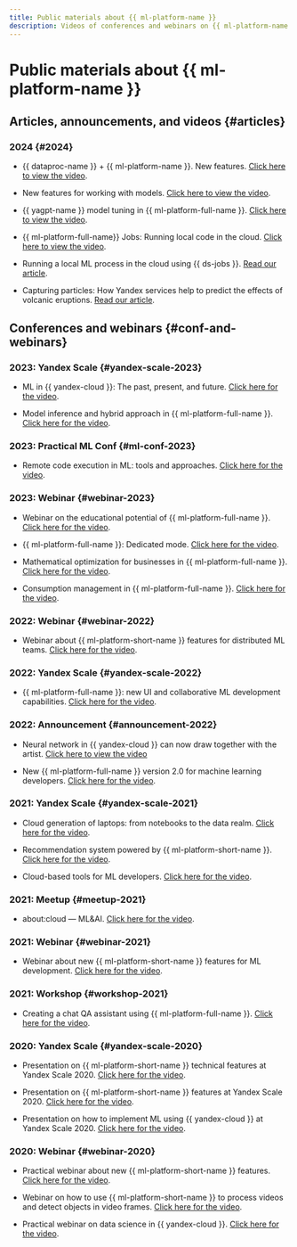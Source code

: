 ```yaml
---
title: Public materials about {{ ml-platform-name }}
description: Videos of conferences and webinars on {{ ml-platform-name }}.
---
```


# Public materials about {{ ml-platform-name }}

## Articles, announcements, and videos {#articles}

### 2024 {#2024}

* {{ dataproc-name }} + {{ ml-platform-name }}. New features. [Click here to view the video](https://www.youtube.com/watch?v=H97HZ4ja1-4).

* New features for working with models. [Click here to view the video](https://www.youtube.com/watch?v=3W5ePOLQg64).

* {{ yagpt-name }} model tuning in {{ ml-platform-full-name }}. [Click here to view the video](https://www.youtube.com/watch?v=hGrH0Shovtk).

* {{ ml-platform-full-name}} Jobs: Running local code in the cloud. [Click here to view the video](https://www.youtube.com/watch?v=As9b73RORTk).

* Running a local ML process in the cloud using {{ ds-jobs }}. [Read our article](https://habr.com/ru/companies/yandex_cloud_and_infra/articles/788872/).

* Capturing particles: How Yandex services help to predict the effects of volcanic eruptions. [Read our article](https://habr.com/ru/companies/yandex/articles/794883/).

## Conferences and webinars {#conf-and-webinars}

### 2023: Yandex Scale {#yandex-scale-2023}

* ML in {{ yandex-cloud }}: The past, present, and future. [Click here for the video](https://www.youtube.com/watch?v=90jIHP2F-zA).

* Model inference and hybrid approach in {{ ml-platform-full-name }}. [Click here for the video](https://www.youtube.com/watch?v=8asQwGQdr0w).

### 2023: Practical ML Conf {#ml-conf-2023}

* Remote code execution in ML: tools and approaches. [Click here for the video](https://youtu.be/iWnh2Da1RG4?si=R26ZdYqwqqQrv8rR).

### 2023: Webinar {#webinar-2023}

* Webinar on the educational potential of {{ ml-platform-full-name }}. [Click here for the video](https://www.youtube.com/watch?v=pRTKbG-kaUg).

* {{ ml-platform-full-name }}: Dedicated mode. [Click here for the video](https://www.youtube.com/watch?v=U4rxkHKqm2U).

* Mathematical optimization for businesses in {{ ml-platform-full-name }}. [Click here for the video](https://www.youtube.com/watch?v=fOzDMNAGQXw).

* Consumption management in {{ ml-platform-full-name }}. [Click here for the video](https://www.youtube.com/watch?v=NmF2L3hF7Xk).

### 2022: Webinar {#webinar-2022}

* Webinar about {{ ml-platform-short-name }} features for distributed ML teams. [Click here for the video](https://youtu.be/xM0qdz5wJdE).

### 2022: Yandex Scale {#yandex-scale-2022}

* {{ ml-platform-full-name }}: new UI and collaborative ML development capabilities. [Click here for the video](https://youtu.be/xzEW5g7WVd4).

### 2022: Announcement {#announcement-2022}

* Neural network in {{ yandex-cloud }} can now draw together with the artist. [Click here to view the video](https://youtu.be/eDfMYlQv5_4)

* New {{ ml-platform-full-name }} version 2.0 for machine learning developers. [Click here for the video](https://youtu.be/Mhjkh386Ajw).

### 2021: Yandex Scale {#yandex-scale-2021}

* Cloud generation of laptops: from notebooks to the data realm. [Click here for the video](https://youtu.be/vKLqfcKXRo8).

* Recommendation system powered by {{ ml-platform-short-name }}. [Click here for the video](https://youtu.be/oavkOOJMVK8).

* Cloud-based tools for ML developers. [Click here for the video](https://youtu.be/euqmLppB4f0).

### 2021: Meetup {#meetup-2021}

* about:cloud — ML&AI. [Click here for the video](https://youtu.be/qWO2P0Mc_Bc).

### 2021: Webinar {#webinar-2021}

* Webinar about new {{ ml-platform-short-name }} features for ML development. [Click here for the video](https://youtu.be/udZcoKwb6aM).

### 2021: Workshop {#workshop-2021}

* Creating a chat QA assistant using {{ ml-platform-full-name }}. [Click here for the video](https://youtu.be/fHQAT6rYO7c).

### 2020: Yandex Scale {#yandex-scale-2020}

* Presentation on {{ ml-platform-short-name }} technical features at Yandex Scale 2020. [Click here for the video](https://youtu.be/5y2-x9GcITs).

* Presentation on {{ ml-platform-short-name }} features at Yandex Scale 2020. [Click here for the video](https://youtu.be/MtXpZ4RZAjk).

* Presentation on how to implement ML using {{ yandex-cloud }} at Yandex Scale 2020. [Click here for the video](https://youtu.be/MxuABVNZV38).

### 2020: Webinar {#webinar-2020}

* Practical webinar about new {{ ml-platform-short-name }} features. [Click here for the video](https://youtu.be/70lIkTJjAZU).

* Webinar on how to use {{ ml-platform-short-name }} to process videos and detect objects in video frames. [Click here for the video](https://youtu.be/55qc9YHbVwE).

* Practical webinar on data science in {{ yandex-cloud }}. [Click here for the video](https://youtu.be/5o5OJOwDfaU).